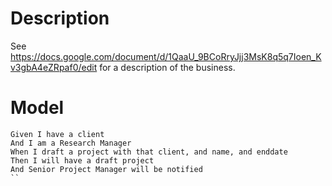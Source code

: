 # Description
 See https://docs.google.com/document/d/1QaaU_9BCoRryJjj3MsK8q5q7Ioen_Kv3gbA4eZRpaf0/edit for a description of the business. 

# Model

```bdd
Given I have a client
And I am a Research Manager
When I draft a project with that client, and name, and enddate
Then I will have a draft project
And Senior Project Manager will be notified
``

